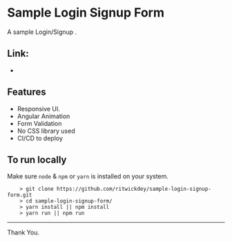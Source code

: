 # Sample Login Signup Form

A sample Login/Signup .

## Link: 
-  


## Features
- Responsive UI.
- Angular Animation
- Form Validation
- No CSS library used
- CI/CD to deploy

## To run locally 

Make sure `node` & `npm` or `yarn` is installed on your system.

```
    > git clone https://github.com/ritwickdey/sample-login-signup-form.git
    > cd sample-login-signup-form/
    > yarn install || npm install
    > yarn run || npm run
```
----------
Thank You.
